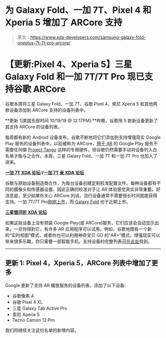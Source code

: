# 为 Galaxy Fold、一加 7T、Pixel 4 和 Xperia 5 增加了 ARCore 支持

> 原文：<https://www.xda-developers.com/samsung-galaxy-fold-oneplus-7t-7t-pro-arcore/>

# 【更新:Pixel 4、Xperia 5】三星 Galaxy Fold 和一加 7T/7T Pro 现已支持谷歌 ARCore

谷歌本周将三星 Galaxy Fold、一加 7T、谷歌 Pixel 4、索尼 Xperia 5 和其他两款设备添加到 ARCore 支持的设备列表中。

**更新 1(美国东部时间 10/19/19 @ 12:17PM):**昨晚，谷歌用 5 款新设备更新了其支持 ARCore 的设备列表。

每周都有新的 Android 设备发布，谷歌不断地将它们添加到支持增强现实 Google Play 服务的设备列表中。以前被称为 ARCore，[用于 AR](https://www.xda-developers.com/google-play-services-for-ar-rog-phone-ii-redmi-k20-pro-xperia-5-realme-5-galaxy-a50s-a90-tab-s6/) 的 Google Play 服务不需要任何像 [Project Tango](https://www.xda-developers.com/project-tango-dead-google-arcore/) 这样的专用硬件，但谷歌仍然需要手动将设备列入白名单才能与之合作。本周，三星 Galaxy Fold、一加 7T 和一加 7T Pro 也加入了进来。

**[一加 7T XDA 论坛](https://forum.xda-developers.com/oneplus-7t)**/**/[一加 7T 亲 XDA 论坛](https://forum.xda-developers.com/7t-pro)**

谷歌与原始设备制造商合作，为每台设备创建定制校准配置文件。每种设备都有不同的摄像头和传感器设置，因此正确的校准对于让 AR 体验感觉真实非常重要。好消息是，至少如果你关心 ARCore 的话，流行设备通常不需要很长时间就能获得支持。一加 7T/7T Pro[刚刚上市](https://www.xda-developers.com/oneplus-7t-pro-7t-europe-india-america/)，而 [Galaxy Fold](https://www.xda-developers.com/samsung-galaxy-fold-launch-india/) 也于近期上市。

**[三星银河折 XDA 论坛](https://forum.xda-developers.com/galaxy-fold)**

如果这些设备上没有预装 Google Play(或 ARCore)服务，它们应该会自动显示出来。一旦你得到它，有许多 AR 应用程序可以试用。例如，谷歌地图有一个新的“实时视图”模式，或者你也可以利用神奇宝贝 GO 的“AR+”模式。增强现实可以带来很多乐趣，你只需要一部智能手机。支持设备的完整列表[可在此处](https://developers.google.com/ar/discover/supported-devices)找到。

* * *

## 更新 1: Pixel 4，Xperia 5，ARCore 列表中增加了更多

Google 更新了支持 AR 播放服务的设备列表，添加了以下设备:

*   谷歌像素 4
*   谷歌 Pixel 4 XL
*   三星 Galaxy Tab Active Pro
*   索尼 Xperia 5
*   Tecno Camon 12 Pro

我们将继续关注这份名单的新增内容。